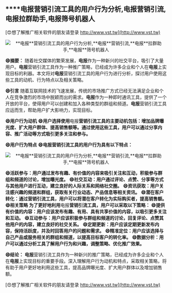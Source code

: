## ****电报**营销引流工具的用户行为分析,**电报**营销引流,**电报**拉群助手,**电报**筛号机器人**

[😍想了解推广相关软件的朋友请登录 http://www.vst.tw](http://www.vst.tw)

 <center><img src="https://vst.tw/MP4/tuiguang/png/6.png" alt="**电报**营销引流工具的用户行为分析,**电报**营销引流,**电报**拉群助手,**电报**筛号机器人"></center>

**😄摘要：**
随着社交媒体的繁荣发展，**电报**作为一种新兴的社交平台，吸引了大量用户。**电报**营销引流工具作为一种推广策略，已经成为许多企业和个人在**电报**上实现目标的利器。本文将对**电报**营销引流工具的用户行为进行分析，探讨用户使用这些工具的动机、行为特点以及相关策略。

**😄引言**
随着互联网技术的飞速发展，传统的市场推广方式已经无法满足企业和个人在竞争激烈的市场中脱颖而出的需求。**电报**作为一种即时通讯工具，提供了一个开放的平台，使得用户可以创建和加入各种类型的群组和频道。**电报**营销引流工具应运而生，帮助用户扩大影响力，实现目标。

**😄用户行为动机**
**😄用户选择使用**电报**营销引流工具的主要动机包括：增加品牌曝光度、扩大用户群体、提高销售额等。通过使用这些工具，用户可以通过分享内容、推广活动等方式吸引更多关注和参与。**

**😄用户行为特点**
**😄**电报**营销引流工具的用户行为具有以下特点：**

 <center><img src="https://vst.tw/MP4/tuiguang/png/3.png" alt="**电报**营销引流工具的用户行为分析,**电报**营销引流,**电报**拉群助手,**电报**筛号机器人"></center>

**😄活跃参与：用户通过发布有趣、有价值的内容来吸引关注和互动，积极参与群组和频道的讨论，增加曝光度。**
**😄社交互动：用户通过评论、点赞、分享等方式与其他用户进行互动，建立良好的人际关系和网络社交圈。**
**😄资讯获取：用户关注感兴趣的频道和群组，获取有关行业动态、产品信息等相关资讯。**
**😄潜在客户转化：通过营销引流工具，用户可以将潜在客户转化为实际购买者，提高销售额。**
**😄相关策略 为了更好地利用**电报**营销引流工具，用户可以采取以下策略：**
**😄提供有价值的内容：用户应该发布有趣、有用、具有共享价值的内容，以吸引更多关注和互动。**
**😄互动参与：用户应该积极参与群组和频道的讨论，回复评论、点赞其他用户的内容，建立良好的社交关系。**
**😄定期更新：用户应该定期更新发布内容，保持活跃度，并及时回答用户的问题和需求。**
**😄精准定位：用户应该选择与自己产品或服务相关的群组和频道，以提高目标客户的转化率。**
**😄数据分析：用户可以通过分析工具了解用户行为和兴趣，调整策略、优化推广效果。**

**😄结论：**
**电报**营销引流工具作为一种新兴的推广策略，已经成为许多企业和个人在**电报**上实现目标的重要手段。深入理解用户行为动机和特点，采取相关策略，将有助于用户更好地利用这些工具，提高品牌曝光度、扩大用户群体以及增加销售额。

[😍想了解推广相关软件的朋友请登录 http://www.vst.tw](http://www.vst.tw)



